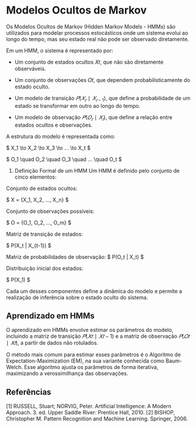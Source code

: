 # Modelos Ocultos de Markov

Os Modelos Ocultos de Markov (Hidden Markov Models - HMMs) são utilizados para modelar processos estocásticos onde um sistema evolui ao longo do tempo, mas seu estado real não pode ser observado diretamente.

Em um HMM, o sistema é representado por:

- Um conjunto de estados ocultos 𝑋𝑡, que não são diretamente observáveis.

- Um conjunto de observações 𝑂𝑡, que dependem probabilisticamente do estado oculto.

- Um modelo de transição $𝑃(𝑋_𝑡∣𝑋_{𝑡−1})$, que define a probabilidade de um estado se transformar em outro ao longo do tempo.

- Um modelo de observação $𝑃(𝑂_𝑡∣𝑋_𝑡)$, que define a relação entre estados ocultos e observações.

A estrutura do modelo é representada como:

$
X_1 \to X_2 \to X_3 \to ... \to X_t
$

$
O_1 \quad O_2 \quad O_3 \quad ... \quad O_t
$

1. Definição Formal de um HMM
Um HMM é definido pelo conjunto de cinco elementos:

Conjunto de estados ocultos:

$
X = \{X_1, X_2, ..., X_n\}
$

Conjunto de observações possíveis:

$
O = \{O_1, O_2, ..., O_m\}
$

Matriz de transição de estados:

$
P(X_t | X_{t-1})
$

Matriz de probabilidades de observação:
$
P(O_t | X_t)
$

Distribuição inicial dos estados:

$
P(X_1)
$

Cada um desses componentes define a dinâmica do modelo e permite a realização de inferência sobre o estado oculto do sistema.

## Aprendizado em HMMs
O aprendizado em HMMs envolve estimar os parâmetros do modelo, incluindo a matriz de transição 
$𝑃(𝑋𝑡∣𝑋𝑡−1)$ e a matriz de observação $𝑃(𝑂𝑡∣𝑋𝑡)$, a partir de dados não rotulados.

O método mais comum para estimar esses parâmetros é o Algoritmo de Expectation-Maximization (EM), na sua variante conhecida como Baum-Welch. Esse algoritmo ajusta os parâmetros de forma iterativa, maximizando a verossimilhança das observações.

## Referências

[1] RUSSELL, Stuart; NORVIG, Peter. Artificial Intelligence: A Modern Approach. 3. ed. Upper Saddle River: Prentice Hall, 2010.
[2] BISHOP, Christopher M. Pattern Recognition and Machine Learning. Springer, 2006.